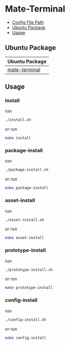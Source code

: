 

# Mate-Terminal

* [Config File Path](#config-file-path)
* [Ubuntu Package](#ubuntu-package)
* [Usage](#usage)




## Ubuntu Package

| Ubuntu Package |
| --- |
| [mate-terminal](https://packages.ubuntu.com/noble/mate-terminal) |


## Usage


### install

run

``` sh
./install.sh
```

or run

``` sh
make install
```


### package-install

run

``` sh
./package-install.sh
```

or run

``` sh
make package-install
```


### asset-install

run

``` sh
./asset-install.sh
```

or run

``` sh
make asset-install
```


### prototype-install

run

``` sh
./prototype-install.sh
```

or run

``` sh
make prototype-install
```


### config-install

run

``` sh
./config-install.sh
```

or run

``` sh
make config-install
```
